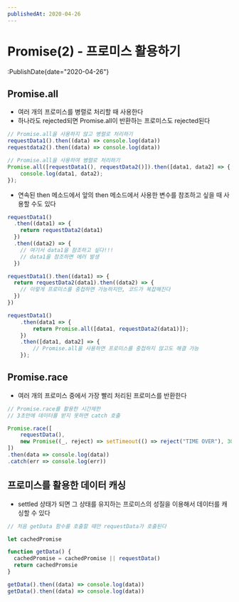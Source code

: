 ```yaml
---
publishedAt: 2020-04-26
---
```


# Promise(2) - 프로미스 활용하기

:PublishDate{date="2020-04-26"}

## Promise.all

- 여러 개의 프로미스를 병렬로 처리할 때 사용한다
- 하나라도 rejected되면 Promise.all이 반환하는 프로미스도 rejected된다

```javascript
// Promise.all을 사용하지 않고 병렬로 처리하기
requestData1().then((data) => console.log(data))
requestdata2().then((data) => console.log(data))
```

```javascript
// Promise.all을 사용하여 병렬로 처리하기
Promise.all([requestData1(), requestData2()]).then([data1, data2] => {
	console.log(data1, data2);
});
```

- 연속된 then 메소드에서 앞의 then 메소드에서 사용한 변수를 참조하고 싶을 때 사용할 수도 있다

```javascript
requestData1()
  .then((data1) => {
    return requestData2(data1)
  })
  .then((data2) => {
    // 여기서 data1을 참조하고 싶다!!!
    // data1을 참조하면 에러 발생
  })
```

```javascript
requestData1().then((data1) => {
  return requestData2(data1).then((data2) => {
    // 이렇게 프로미스를 중첩하면 가능하지만, 코드가 복잡해진다
  })
})
```

```javascript
requestData1()
	.then(data1 => {
		return Promise.all([data1, requestData2(data1)]);
	})
	.then([data1, data2] => {
		// Promise.all을 사용하면 프로미스를 중첩하지 않고도 해결 가능
	});
```

## Promise.race

- 여러 개의 프로미스 중에서 가장 빨리 처리된 프로미스를 반환한다

```javascript
// Promise.race를 활용한 시간제한
// 3초안에 데이터를 받지 못하면 catch 호출

Promise.race([
	requestData(),
	new Promise((_, reject) => setTimeout(() => reject("TIME OVER"), 3000)
])
.then(data => console.log(data))
.catch(err => console.log(err))
```

## 프로미스를 활용한 데이터 캐싱

- settled 상태가 되면 그 상태를 유지하는 프로미스의 성질을 이용해서 데이터를 캐싱할 수 있다

```javascript
// 처음 getData 함수를 호출할 때만 requestData가 호출된다

let cachedPromise

function getData() {
  cachedPromise = cachedPromise || requestData()
  return cachedPromsie
}

getData().then((data) => console.log(data))
getData().then((data) => console.log(data))
```

